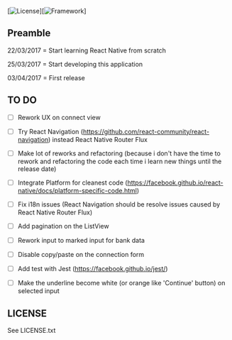 [![License](https://img.shields.io/badge/license-AGPLv3-red.svg)][![Framework](https://img.shields.io/badge/React%20Native-0.42.3-blue.svg)]

## Preamble

22/03/2017 = Start learning React Native from scratch

25/03/2017 = Start developing this application

03/04/2017 = First release

## TO DO

- [ ] Rework UX on connect view
- [ ] Try React Navigation (https://github.com/react-community/react-navigation) instead React Native Router Flux
- [ ] Make lot of reworks and refactoring (because i don't have the time to rework and refactoring the code each time i learn new things until the release date)
- [ ] Integrate Platform for cleanest code (https://facebook.github.io/react-native/docs/platform-specific-code.html)
- [ ] Fix i18n issues (React Navigation should be resolve issues caused by React Native Router Flux)
- [ ] Add pagination on the ListView
- [ ] Rework input to marked input for bank data
- [ ] Disable copy/paste on the connection form
- [ ] Add test with Jest (https://facebook.github.io/jest/)
- [ ] Make the underline become white (or orange like 'Continue' button) on selected input


## LICENSE

See LICENSE.txt